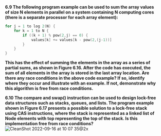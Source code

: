 **6.9 The following program example can be used to sum the array values of size N elements in parallel on a system containing N computing cores (there is a separate processor for each array element):**  
```C
for j = 1 to log 2(N) { 
    for k = 1 to N {
        if ((k + 1) % pow(2,j) == 0) {
            values[k] += values[k - pow(2,(j-1))]
        }
    }
}
```  
**This has the effect of summing the elements in the array as a series of partial sums, as shown in Figure 6.16. After the code has executed, the sum of all elements in the array is stored in the last array location. Are there any race conditions in the above code example? If so, identify where they occur and illustrate with an example. If not, demonstrate why this algorithm is free from race conditions.**  

**6.10 The compare and swap() instruction can be used to design lock-free data structures such as stacks, queues, and lists. The program example shown in Figure 6.17 presents a possible solution to a lock-free stack using CAS instructions, where the stack is represented as a linked list of Node elements with top representing the top of the stack. Is this implementation free from race conditions?**  
![CleanShot 2022-09-16 at 10 07 35@2x](https://user-images.githubusercontent.com/46441723/190534877-63ded16c-d893-4cc0-899c-2c8010f90d8d.png)  